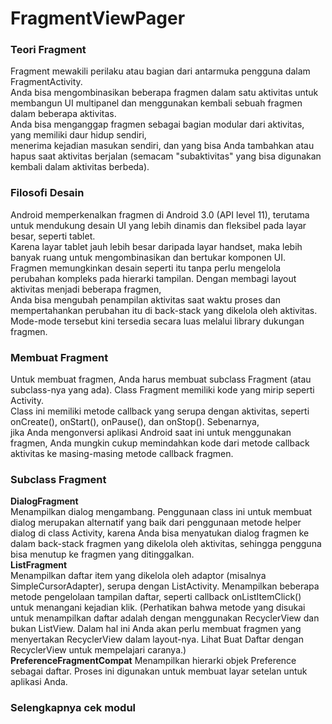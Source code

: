 # FragmentViewPager
### Teori Fragment
Fragment mewakili perilaku atau bagian dari antarmuka pengguna dalam FragmentActivity. <br>
Anda bisa mengombinasikan beberapa fragmen dalam satu aktivitas untuk membangun UI multipanel dan menggunakan kembali sebuah fragmen dalam beberapa aktivitas. <br>
Anda bisa menganggap fragmen sebagai bagian modular dari aktivitas, yang memiliki daur hidup sendiri, <br>
menerima kejadian masukan sendiri, dan yang bisa Anda tambahkan atau hapus saat aktivitas berjalan (semacam "subaktivitas" yang bisa digunakan kembali dalam aktivitas berbeda).<br>

### Filosofi Desain
Android memperkenalkan fragmen di Android 3.0 (API level 11), terutama untuk mendukung desain UI yang lebih dinamis dan fleksibel pada layar besar, seperti tablet. <br>
Karena layar tablet jauh lebih besar daripada layar handset, maka lebih banyak ruang untuk mengombinasikan dan bertukar komponen UI. <br>
Fragmen memungkinkan desain seperti itu tanpa perlu mengelola perubahan kompleks pada hierarki tampilan. Dengan membagi layout aktivitas menjadi beberapa fragmen, <br>
Anda bisa mengubah penampilan aktivitas saat waktu proses dan mempertahankan perubahan itu di back-stack yang dikelola oleh aktivitas. Mode-mode tersebut kini tersedia secara luas melalui library dukungan fragmen. <br>

### Membuat Fragment
Untuk membuat fragmen, Anda harus membuat subclass Fragment (atau subclass-nya yang ada). Class Fragment memiliki kode yang mirip seperti Activity. <br>
Class ini memiliki metode callback yang serupa dengan aktivitas, seperti onCreate(), onStart(), onPause(), dan onStop(). Sebenarnya, <br>
jika Anda mengonversi aplikasi Android saat ini untuk menggunakan fragmen, Anda mungkin cukup memindahkan kode dari metode callback aktivitas ke masing-masing metode callback fragmen. <br>

### Subclass Fragment

**DialogFragment** <br>
    Menampilkan dialog mengambang. Penggunaan class ini untuk membuat dialog merupakan alternatif yang baik dari penggunaan metode helper dialog di class Activity, karena Anda bisa menyatukan dialog fragmen ke dalam back-stack fragmen yang dikelola oleh aktivitas, sehingga pengguna bisa menutup ke fragmen yang ditinggalkan. <br>
**ListFragment** <br>
    Menampilkan daftar item yang dikelola oleh adaptor (misalnya SimpleCursorAdapter), serupa dengan ListActivity. Menampilkan beberapa metode pengelolaan tampilan daftar, seperti callback onListItemClick() untuk menangani kejadian klik. 
    (Perhatikan bahwa metode yang disukai untuk menampilkan daftar adalah dengan menggunakan RecyclerView dan bukan ListView. Dalam hal ini Anda akan perlu membuat fragmen yang menyertakan RecyclerView dalam layout-nya. Lihat Buat Daftar dengan RecyclerView untuk mempelajari caranya.) <br>
**PreferenceFragmentCompat**
    Menampilkan hierarki objek Preference sebagai daftar. Proses ini digunakan untuk membuat layar setelan untuk aplikasi Anda. <br>
    
   ### Selengkapnya cek modul
   

